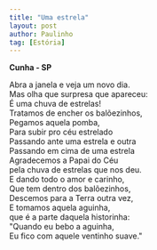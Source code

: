 ```yaml
---
title: "Uma estrela"
layout: post
author: Paulinho
tag: [Estória]
---
```


**Cunha - SP**

Abra a janela e veja um novo dia.  
Mas olha que surpresa que apareceu:  
É uma chuva de estrelas!  
Tratamos de encher os balõezinhos,  
Pegamos aquela pomba,  
Para subir pro céu estrelado  
Passando ante uma estrela e outra  
Passando em cima de uma estrela  
Agradecemos a Papai do Céu  
pela chuva de estrelas que nos deu.  
E dando todo o amor e carinho,  
Que tem dentro dos balõezinhos,  
Descemos para a Terra outra vez,  
E tomamos aquela aguinha,  
que é a parte daquela historinha:  
"Quando eu bebo a aguinha,  
Eu fico com aquele ventinho suave."
